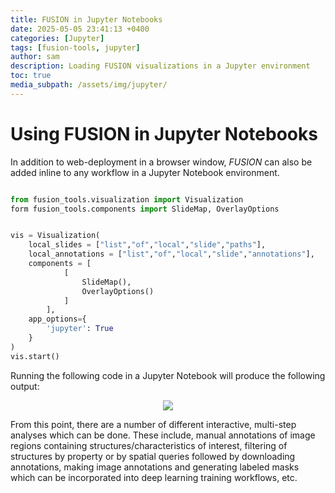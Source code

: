 ```yaml
---
title: FUSION in Jupyter Notebooks
date: 2025-05-05 23:41:13 +0400
categories: [Jupyter]
tags: [fusion-tools, jupyter]
author: sam
description: Loading FUSION visualizations in a Jupyter environment
toc: true
media_subpath: /assets/img/jupyter/
---
```


# Using FUSION in Jupyter Notebooks

In addition to web-deployment in a browser window, *FUSION* can also be added inline to any workflow in a Jupyter Notebook environment.

```python

from fusion_tools.visualization import Visualization
form fusion_tools.components import SlideMap, OverlayOptions


vis = Visualization(
	local_slides = ["list","of","local","slide","paths"],
	local_annotations = ["list","of","local","slide","annotations"],
	components = [
			[
				SlideMap(),
				OverlayOptions()
			]
		],
	app_options={
		'jupyter': True
	}
)
vis.start()

```

Running the following code in a Jupyter Notebook will produce the following output:

<div align="center">
    <img src="jupyter-screenshot.png">
</div>

From this point, there are a number of different interactive, multi-step analyses which can be done. These include, manual annotations of image regions containing structures/characteristics of interest, filtering of structures by property or by spatial queries followed by downloading annotations, making image annotations and generating labeled masks which can be incorporated into deep learning training workflows, etc.


